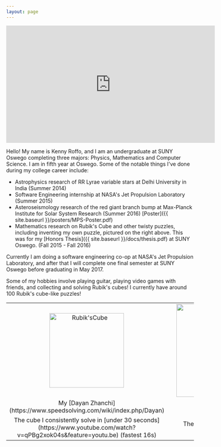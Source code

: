 ```yaml
---
layout: page
---
```


<div style="text-align:center">
<iframe width="560" height="315" src="https://www.youtube.com/embed/17ll6TWm45M"
frameborder="0" allowfullscreen></iframe>
</div>

Hello! My name is Kenny Roffo, and I am an undergraduate at SUNY Oswego completing
three majors: Physics, Mathematics and Computer Science. I am in fifth year at
Oswego. Some of the notable things I've done during my college career include:

- Astrophysics research of RR Lyrae variable stars at Delhi University in India
(Summer 2014)
- Software Engineering internship at NASA's Jet Propulsion Laboratory
(Summer 2015)
- Asteroseismology research of the red giant branch bump at Max-Planck Institute
for Solar System Research (Summer 2016) [Poster]({{ site.baseurl }}/posters/MPS-Poster.pdf)
- Mathematics research on Rubik's Cube and other twisty puzzles, including
inventing my own puzzle, pictured on the right above. This was for my [Honors
Thesis]({{ site.baseurl }}/docs/thesis.pdf) at SUNY Oswego. (Fall 2015 - Fall 2016)

Currently I am doing a software engineering co-op at NASA's Jet Propulsion
Laboratory, and after that I will complete one final semester at SUNY Oswego
before graduating in May 2017.

Some of my hobbies involve playing guitar, playing video games with friends, and
collecting and solving Rubik's cubes! I currently have around 100 Rubik's
cube-like puzzles!


<div class="topPhotos" id="head">
  <table width="100%">
    <tr>
      <td style="text-align:center">
        <img alt="Rubik'sCube"
             src="{{site.baseurl}}/assets/images/Cube.png" width="200">
      </td>
      <td widt="99%"></td>
      <td style="text-align:center">
        <img alt="Roffo Cube"
             src="{{site.baseurl}}/assets/images/MyCube.png" width="250">
      </td>
    </tr>
    <tr>
      <td style="text-align:center">My [Dayan Zhanchi](https://www.speedsolving.com/wiki/index.php/Dayan)</td>
      <td></td>
      <td style="text-align:center">The Roffo Cube</td>
    </tr>
    <tr>
      <td style="text-align:center">The cube I consistently solve in [under 30 seconds](https://www.youtube.com/watch?v=qPBg2xok04s&feature=youtu.be) (fastest 16s)</td>
      <td></td>
      <td style="text-align:center">The puzzle I invented for my [Honors Thesis</td>
    </tr>
  </table>
</div>
